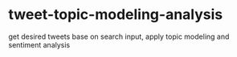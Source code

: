 # tweet-topic-modeling-analysis
get desired tweets base on search input, apply topic modeling and sentiment analysis
